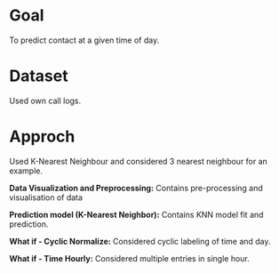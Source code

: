 # Goal
To predict contact at a given time of day.

# Dataset
Used own call logs.

# Approch
Used K-Nearest Neighbour and considered 3 nearest neighbour for an example.

__Data Visualization and Preprocessing:__ Contains pre-processing and visualisation of data

__Prediction model (K-Nearest Neighbor):__ Contains KNN model fit and prediction.

__What if - Cyclic Normalize:__ Considered cyclic labeling of time and day.

__What if - Time Hourly:__ Considered multiple entries in single hour.
